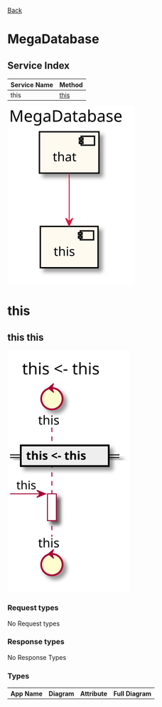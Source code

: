 
[Back](../README.md)


# MegaDatabase

## Service Index
| Service Name | Method |
----|----
this | [this](#this-this)

![](integration.svg)




# this




## this this


![](this/this.svg)

### Request types

No Request types






### Response types



No Response Types





### Types

<table>
<tr>
<th>App Name</th>
<th>Diagram</th>
<th>Attribute</th>
<th>Full Diagram</th>


</tr>


</table>

